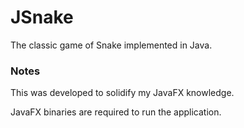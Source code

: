 # JSnake
The classic game of Snake implemented in Java.

### Notes
This was developed to solidify my JavaFX knowledge.

JavaFX binaries are required to run the application. 
